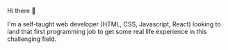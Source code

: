 Hi there 👋

I'm a self-taught web developer (HTML, CSS, Javascript, React) looking to land that first programming job to get some real life experience in this challenging field.
